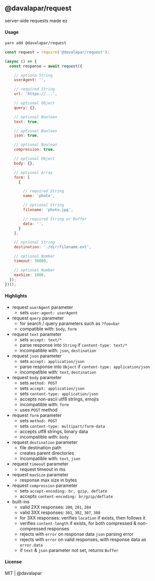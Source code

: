 
## @davalapar/request

server-side requests made ez

#### Usage

```sh
yarn add @davalapar/request
```

```js
const request = require('@davalapar/request');

(async () => {
  const response = await request({

    // optiona String
    userAgent: '',

    // required String
    url: 'https://...',

    // optional Object
    query: {},

    // optional Boolean
    text: true,

    // optional Boolean
    json: true,

    // optional Boolean
    compression: true,

    // optional Object
    body: {},

    // optional Array
    form: [
      {

        // required String
        name: 'photo',

        // optional String
        filename: 'photo.jpg',

        // required String or Buffer
        data: '',
      }
    ],

    // optional String
    destination: './dir/filename.ext',

    // optional Number
    timeout: 30000,

    // optional Number
    maxSize: 1000,
  });
})();
```

#### Highlights

- request `userAgent` parameter
  - sets `user-agent: userAgent`
- request `query` parameter
  - for search / query parameters such as `?foo=bar`
  - compatible with: `body`, `form`
- request `text` parameter
  - sets `accept: text/*`
  - parse response into `String` if `content-type: text/*`
  - incompatible with: `json`, `destination`
- request `json` parameter
  - sets `accept: application/json`
  - parse response into `Object` if `content-type: application/json`
  - incompatible with: `text`, `destination`
- request `body` parameter
  - sets `method: POST`
  - sets `accept: application/json`
  - sets `content-type: application/json`
  - accepts non-ascii utf8 strings, emojis
  - incompatible with: `form`
  - uses `POST` method
- request `form` parameter
  - sets `method: POST`
  - sets `content-type: multipart/form-data`
  - accepts utf8 strings,  binary data
  - incompatible with: `body`
- request `destination` parameter
  - file destination path
  - creates parent directories
  - incompatible with: `text`, `json`
- request `timeout` parameter
  - request timeout in ms
- request `maxSize` parameter
  - response max size in bytes
- request `compression` parameter
  - sets `accept-encoding: br, gzip, deflate`
  - accepts `content-encoding: br/gzip/deflate`
- built-ins
  - valid 2XX responses: `200`, `201`, `204`
  - valid 3XX responses: `301`, `302`, `307`, `308`
  - for 3XX responses: verifies `location` if exists, then follows it
  - verifies `content-length` if exists, for both compressed & non-compressed responses
  - rejects with `error` on response data `json` parsing error
  - rejects with `error` on valid responses, with response data as `error.data`
  - if `text` & `json` parameter not set, returns `Buffer`

#### License

MIT | @davalapar